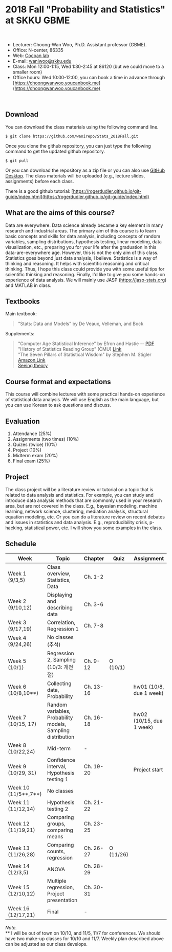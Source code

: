 # 2018 Fall "Probability and Statistics" at SKKU GBME


<br>

- Lecturer: Choong-Wan Woo, Ph.D. Assistant professor (GBME).
- Office: N-center, 86335
- Web: [Cocoan lab](http://cocoanlab.github.io)
- E-mail: waniwoo@skku.edu
- Class: Mon 12:00-1:15, Wed 1:30-2:45 at 86120 (but we could move to a smaller room)
- Office hours: Wed 10:00-12:00, you can book a time in advance through [https://choongwanwoo.youcanbook.me](https://choongwanwoo.youcanbook.me)

<br>

## Download
You can download the class materials using the following command line.

	$ git clone https://github.com/wanirepo/Stats_2018Fall.git

Once you clone the github repository, you can just type the following command to get the updated github repository. 

	$ git pull
	
Or you can download the repository as a zip file or you can also use [GitHub Desktop](https://desktop.github.com). The class materials will be uploaded (e.g., lecture slides, assignments) before each class. 

There is a good github tutorial: [https://rogerdudler.github.io/git-guide/index.html](https://rogerdudler.github.io/git-guide/index.html)

## What are the aims of this course?

Data are everywhere. Data science already became a key element in many research and industrial areas. The primary aim of this course is to learn basic concepts and skills for data analysis, including concepts of random variables, sampling distributions, hypothesis testing, linear modeling, data visualization, etc., preparing you for your life after the graduation in this data-are-everywhere age. However, this is not the only aim of this class. Statistics goes beyond just data analysis, I believe. Statistics is a way of thinking and reasoning. It helps with scientific reasoning and critical thinking. Thus, I hope this class could provide you with some useful tips for scientific thinking and reasoning. Finally, I'd like to give you some hands-on experience of data analysis. We will mainly use JASP (https://jasp-stats.org) and MATLAB in class.

## Textbooks

Main textbook: <br>
>"Stats: Data and Models" by De Veaux, Velleman, and Bock

Supplements: <br>
>"Computer Age Statistical Inference" by Efron and Hastie -- [PDF](https://web.stanford.edu/~hastie/CASI_files/PDF/casi.pdf)
<br>"History of Statistics Reading Group" (CMU) [Link](http://stat.cmu.edu/~lrichard/history-of-stats/history-of-stats.html)
<br>"The Seven Pillars of Statistical Wisdom" by Stephen M. Stigler [Amazon Link](https://www.amazon.com/Seven-Pillars-Statistical-Wisdom/dp/0674088913/ref=sr_1_1?ie=UTF8&qid=1505049565&sr=8-1&keywords=seven+pillars+of+statistical+wisdom)
<br>[Seeing theory](http://students.brown.edu/seeing-theory/index.html#firstPage)


## Course format and expectations

This course will combine lectures with some practical hands-on experience of statistical data analysis. We will use English as the main language, but you can use Korean to ask questions and discuss. 


## Evaluation

1. Attendance (25%)
2. Assignments (two times) (10%)
3. Quizes (twice) (10%)
4. Project (10%)
5. Midterm exam (20%)
6. Final exam (25%)

## Project

The class project will be a literature review or tutorial on a topic that is related to data analysis and statistics. For example, you can study and introduce data analysis methods that are commonly used in your research area, but are not covered in the class. E.g., bayesian modeling, machine learning, network science, clustering, mediation analysis, structural equation modeling, etc. Or you can do a literature review on recent debates and issues in statistics and data analysis. E.g., reproducibility crisis, p-hacking, statistical power, etc. I will show you some examples in the class. 


## Schedule

Week  | Topic | Chapter | Quiz | Assignment
------| ----- | ------- | ---- | ----------
Week 1 (9/3,5)  | Class overview, Statistics, Data | Ch. 1-2   |   |
Week 2 (9/10,12)    | Displaying and describing data   | Ch. 3-6   |   |     
Week 3 (9/17,19)  | Correlation, Regression 1          | Ch. 7-8   |  |  
Week 4 (9/24,26)  | No classes (추석)                 
Week 5 (10/1)     | Regression 2, Sampling (10/3: 개천절)  | Ch. 9-12  | O (10/1) |
Week 6 (10/8,10\*\*)  | Collecting data, Probability | Ch. 13-16 |   |hw01 (10/8, due 1 week)  
Week 7 (10/15, 17)    | Random variables, Probability models, Sampling distribution  | Ch. 16-18 |   | hw02 (10/15, due 1 week)
Week 8 (10/22,24)  | Mid-term           | - | |  
Week 9 (10/29, 31) | Confidence interval, Hypothesis testing 1          | Ch. 19-20 |   | Project start
Week 10 (11/5\*\*,7\*\*)  | No classes              |
Week 11 (11/12,14) | Hypothesis testing 2 | Ch. 21-22 |   |  
Week 12 (11/19,21)  | Comparing groups, comparing means  | Ch. 23-25 | | 
Week 13 (11/26,28)  | Comparing counts, regression  | Ch. 26-27 | O (11/26)  |  
Week 14 (12/3,5)    | ANOVA                         | Ch. 28-29 |   |  
Week 15 (12/10,12)  | Multiple regression, Project presentation  | Ch. 30-31 |   |  
Week 16 (12/17,21)  | Final | -         |   |

_Note._ <br> \*\* I will be out of town on 10/10, and 11/5, 11/7 for conferences. We should have two make-up classes for 10/10 and 11/7. Weekly plan described above can be adjusted as our class develops. 

<!-- ### Candidate topics for presentation:
- Reproducibility crisis
	- File drawer problem
	- Voodoo correlations in social neuroscience
	- P-hacking
	- Power failure
	- Flexibility in data analysis
	- Null Hypothesis Significance Testing (NHST)
	- Cure for reproducibility crisis?
- Bias-Variance tradeoff, overfitting, regularization
- Frequentist vs. Bayesian inference, Bayes' rule
- Randomness, information, entropy
- Cognitive biases
- Neuroscience and AI
- Reinforcement learning
- Optimization
- Game theory, cooperation -->




